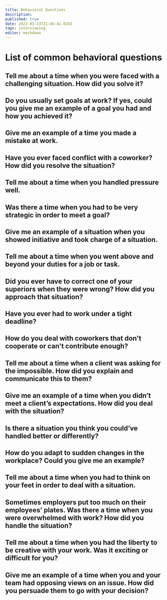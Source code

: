 ```yaml
---
title: Behavioral Questions
description: 
published: true
date: 2022-03-23T21:45:41.024Z
tags: interviewing
editor: markdown
---
```


# List of common behavioral questions
## Tell me about a time when you were faced with a challenging situation. How did you solve it?
## Do you usually set goals at work? If yes, could you give me an example of a goal you had and how you achieved it?
## Give me an example of a time you made a mistake at work. 
## Have you ever faced conflict with a coworker? How did you resolve the situation?
## Tell me about a time when you handled pressure well.
## Was there a time when you had to be very strategic in order to meet a goal?
## Give me an example of a situation when you showed initiative and took charge of a situation.
## Tell me about a time when you went above and beyond your duties for a job or task.
## Did you ever have to correct one of your superiors when they were wrong? How did you approach that situation?
## Have you ever had to work under a tight deadline?
## How do you deal with coworkers that don't cooperate or can't contribute enough? 
## Tell me about a time when a client was asking for the impossible. How did you explain and communicate this to them?
## Give me an example of a time when you didn’t meet a client’s expectations. How did you deal with the situation?
## Is there a situation you think you could’ve handled better or differently?
## How do you adapt to sudden changes in the workplace? Could you give me an example?
## Tell me about a time when you had to think on your feet in order to deal with a situation.
## Sometimes employers put too much on their employees’ plates. Was there a time when you were overwhelmed with work? How did you handle the situation?
## Tell me about a time when you had the liberty to be creative with your work. Was it exciting or difficult for you?
## Give me an example of a time when you and your team had opposing views on an issue. How did you persuade them to go with your decision?